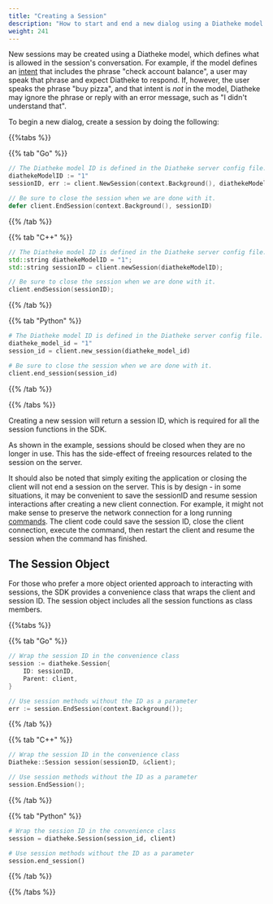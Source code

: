 ```yaml
---
title: "Creating a Session"
description: "How to start and end a new dialog using a Diatheke model to create a session."
weight: 241
---
```


New sessions may be created using a Diatheke model, which defines what
is allowed in the session's conversation. For example, if the model
defines an [intent](../../../glossary#intent) that includes the phrase
"check account balance", a user may speak that phrase and expect
Diatheke to respond. If, however, the user speaks the phrase "buy pizza",
and that intent is *not* in the model, Diatheke may ignore the phrase or
reply with an error message, such as "I didn't understand that".

To begin a new dialog, create a session by doing the following:

{{%tabs %}}

{{% tab "Go" %}}
```go
// The Diatheke model ID is defined in the Diatheke server config file.
diathekeModelID := "1"
sessionID, err := client.NewSession(context.Background(), diathekeModelID)

// Be sure to close the session when we are done with it.
defer client.EndSession(context.Background(), sessionID)
```
{{% /tab %}}

{{% tab "C++" %}}
```c++
// The Diatheke model ID is defined in the Diatheke server config file.
std::string diathekeModelID = "1";
std::string sessionID = client.newSession(diathekeModelID);

// Be sure to close the session when we are done with it.
client.endSession(sessionID);
```
{{% /tab %}}

{{% tab "Python" %}}
``` python
# The Diatheke model ID is defined in the Diatheke server config file.
diatheke_model_id = "1"
session_id = client.new_session(diatheke_model_id)

# Be sure to close the session when we are done with it.
client.end_session(session_id)
```
{{% /tab %}}

{{% /tabs %}}

Creating a new session will return a session ID, which is required for all
the session functions in the SDK.

As shown in the example, sessions should be closed when they are no longer
in use. This has the side-effect of freeing resources related to the session
on the server.

It should also be noted that simply exiting the application or closing
the client will not end a session on the server. This is by design - in
some situations, it may be convenient to save the sessionID and resume
session interactions after creating a new client connection. For example,
it might not make sense to preserve the network connection for a long
running [commands](../../../glossary#command). The client code could save
the session ID, close the client connection, execute the command, then
restart the client and resume the session when the command has finished.


## The Session Object
For those who prefer a more object oriented approach to interacting with
sessions, the SDK provides a convenience class that wraps the client and
session ID. The session object includes all the session functions as class
members.

{{%tabs %}}

{{% tab "Go" %}}
``` go
// Wrap the session ID in the convenience class
session := diatheke.Session{
    ID: sessionID,
    Parent: client,
}

// Use session methods without the ID as a parameter
err := session.EndSession(context.Background());
```
{{% /tab %}}

{{% tab "C++" %}}
``` c++
// Wrap the session ID in the convenience class
Diatheke::Session session(sessionID, &client);

// Use session methods without the ID as a parameter
session.EndSession();
```
{{% /tab %}}

{{% tab "Python" %}}
``` python
# Wrap the session ID in the convenience class
session = diatheke.Session(session_id, client)

# Use session methods without the ID as a parameter
session.end_session()
```
{{% /tab %}}

{{% /tabs %}}
